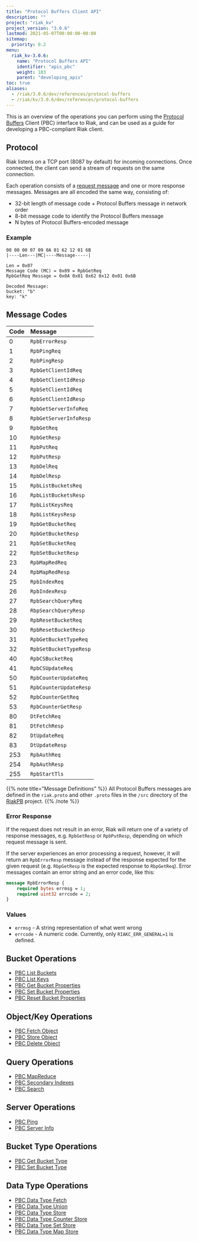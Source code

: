 ```yaml
---
title: "Protocol Buffers Client API"
description: ""
project: "riak_kv"
project_version: "3.0.6"
lastmod: 2021-05-07T00:00:00-00:00
sitemap:
  priority: 0.2
menu:
  riak_kv-3.0.6:
    name: "Protocol Buffers API"
    identifier: "apis_pbc"
    weight: 103
    parent: "developing_apis"
toc: true
aliases:
  - /riak/3.0.6/dev/references/protocol-buffers
  - /riak/kv/3.0.6/dev/references/protocol-buffers
---
```


This is an overview of the operations you can perform using the
[Protocol Buffers](https://code.google.com/p/protobuf/) Client (PBC)
interface to Riak, and can be used as a guide for developing a
PBC-compliant Riak client.

## Protocol

Riak listens on a TCP port (8087 by default) for incoming connections.
Once connected, the client can send a stream of requests on the same
connection.

Each operation consists of a [request message](https://developers.google.com/protocol-buffers/docs/encoding) and one or more response messages. Messages are all encoded the same way, consisting of:

* 32-bit length of message code + Protocol Buffers message in network
  order
* 8-bit message code to identify the Protocol Buffers message
* N bytes of Protocol Buffers-encoded message

### Example

```
00 00 00 07 09 0A 01 62 12 01 6B
|----Len---|MC|----Message-----|

Len = 0x07
Message Code (MC) = 0x09 = RpbGetReq
RpbGetReq Message = 0x0A 0x01 0x62 0x12 0x01 0x6B

Decoded Message:
bucket: "b"
key: "k"
```

## Message Codes

Code | Message |
:----|:--------|
0 | `RpbErrorResp` |
1 | `RpbPingReq` |
2 | `RpbPingResp` |
3 | `RpbGetClientIdReq` |
4 | `RpbGetClientIdResp` |
5 | `RpbSetClientIdReq` |
6 | `RpbSetClientIdResp` |
7 | `RpbGetServerInfoReq` |
8 | `RpbGetServerInfoResp` |
9 | `RpbGetReq` |
10 | `RpbGetResp` |
11 | `RpbPutReq` |
12 | `RpbPutResp` |
13 | `RpbDelReq` |
14 | `RpbDelResp` |
15 | `RpbListBucketsReq` |
16 | `RpbListBucketsResp` |
17 | `RpbListKeysReq` |
18 | `RpbListKeysResp` |
19 | `RpbGetBucketReq` |
20 | `RpbGetBucketResp` |
21 | `RpbSetBucketReq` |
22 | `RpbSetBucketResp` |
23 | `RpbMapRedReq` |
24 | `RpbMapRedResp` |
25 | `RpbIndexReq` |
26 | `RpbIndexResp` |
27 | `RpbSearchQueryReq` |
28 | `RbpSearchQueryResp` |
29 | `RpbResetBucketReq` |
30 | `RpbResetBucketResp` |
31 | `RpbGetBucketTypeReq` |
32 | `RpbSetBucketTypeResp` |
40 | `RpbCSBucketReq` |
41 | `RpbCSUpdateReq` |
50 | `RpbCounterUpdateReq` |
51 | `RpbCounterUpdateResp` |
52 | `RpbCounterGetReq` |
53 | `RpbCounterGetResp` |
80 | `DtFetchReq` |
81 | `DtFetchResp` |
82 | `DtUpdateReq` |
83 | `DtUpdateResp` |
253 | `RpbAuthReq` |
254 | `RpbAuthResp` |
255 | `RpbStartTls` |

{{% note title="Message Definitions" %}}
All Protocol Buffers messages are defined in the `riak.proto` and other
`.proto` files in the `/src` directory of the
<a href="https://github.com/basho/riak_pb">RiakPB</a> project.
{{% /note %}}

### Error Response

If the request does not result in an error, Riak will return one of a
variety of response messages, e.g. `RpbGetResp` or `RpbPutResp`,
depending on which request message is sent.

If the server experiences an error processing a request, however, it
will return an `RpbErrorResp` message instead of the response expected
for the given request (e.g. `RbpGetResp` is the expected response to
`RbpGetReq`). Error messages contain an error string and an error code,
like this:

```protobuf
message RpbErrorResp {
    required bytes errmsg = 1;
    required uint32 errcode = 2;
}
```

### Values

* `errmsg` - A string representation of what went wrong
* `errcode` - A numeric code. Currently, only `RIAKC_ERR_GENERAL=1`
  is defined.

## Bucket Operations

* [PBC List Buckets]({{<baseurl>}}riak/kv/3.0.6/developing/api/protocol-buffers/list-buckets)
* [PBC List Keys]({{<baseurl>}}riak/kv/3.0.6/developing/api/protocol-buffers/list-keys)
* [PBC Get Bucket Properties]({{<baseurl>}}riak/kv/3.0.6/developing/api/protocol-buffers/get-bucket-props)
* [PBC Set Bucket Properties]({{<baseurl>}}riak/kv/3.0.6/developing/api/protocol-buffers/set-bucket-props)
* [PBC Reset Bucket Properties]({{<baseurl>}}riak/kv/3.0.6/developing/api/protocol-buffers/reset-bucket-props)

## Object/Key Operations

* [PBC Fetch Object]({{<baseurl>}}riak/kv/3.0.6/developing/api/protocol-buffers/fetch-object)
* [PBC Store Object]({{<baseurl>}}riak/kv/3.0.6/developing/api/protocol-buffers/store-object)
* [PBC Delete Object]({{<baseurl>}}riak/kv/3.0.6/developing/api/protocol-buffers/delete-object)

## Query Operations

* [PBC MapReduce]({{<baseurl>}}riak/kv/3.0.6/developing/api/protocol-buffers/mapreduce)
* [PBC Secondary Indexes]({{<baseurl>}}riak/kv/3.0.6/developing/api/protocol-buffers/secondary-indexes)
* [PBC Search]({{<baseurl>}}riak/kv/3.0.6/developing/api/protocol-buffers/search)

## Server Operations

* [PBC Ping]({{<baseurl>}}riak/kv/3.0.6/developing/api/protocol-buffers/ping)
* [PBC Server Info]({{<baseurl>}}riak/kv/3.0.6/developing/api/protocol-buffers/server-info)

## Bucket Type Operations

* [PBC Get Bucket Type]({{<baseurl>}}riak/kv/3.0.6/developing/api/protocol-buffers/get-bucket-type)
* [PBC Set Bucket Type]({{<baseurl>}}riak/kv/3.0.6/developing/api/protocol-buffers/set-bucket-type)

## Data Type Operations

* [PBC Data Type Fetch]({{<baseurl>}}riak/kv/3.0.6/developing/api/protocol-buffers/dt-fetch)
* [PBC Data Type Union]({{<baseurl>}}riak/kv/3.0.6/developing/api/protocol-buffers/dt-union)
* [PBC Data Type Store]({{<baseurl>}}riak/kv/3.0.6/developing/api/protocol-buffers/dt-store)
* [PBC Data Type Counter Store]({{<baseurl>}}riak/kv/3.0.6/developing/api/protocol-buffers/dt-counter-store)
* [PBC Data Type Set Store]({{<baseurl>}}riak/kv/3.0.6/developing/api/protocol-buffers/dt-set-store)
* [PBC Data Type Map Store]({{<baseurl>}}riak/kv/3.0.6/developing/api/protocol-buffers/dt-map-store)

